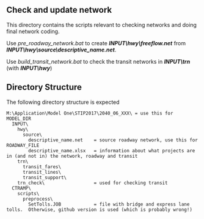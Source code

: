 
## Check and update network

This directory contains the scripts relevant to checking networks and doing final network coding.

Use *pre_roadway_network.bat* to create **_INPUT\hwy\freeflow.net_** from **_INPUT\hwy\source\descriptive_name.net_**.

Use *build_transit_network.bat* to check the transit networks in **_INPUT\trn_** (with **_INPUT\hwy_**)

## Directory Structure

The following directory structure is expected

```
M:\Application\Model One\STIP2017\2040_06_XXX\ = use this for MODEL_DIR
  INPUT\
    hwy\
      source\
        descriptive_name.net    = source roadway network, use this for ROADWAY_FILE
        descriptive_name.xlsx   = information about what projects are in (and not in) the network, roadway and transit
    trn\
      transit_fares\
      transit_lines\
      transit_support\
    trn_check\                  = used for checking transit
  CTRAMP\
    scripts\
      preprocess\
        SetTolls.JOB            = file with bridge and express lane tolls.  Otherwise, github version is used (which is probably wrong!)
```

